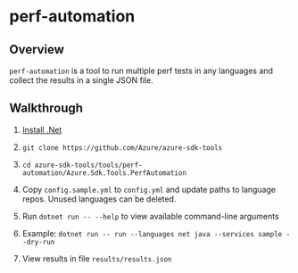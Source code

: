 # perf-automation

## Overview
`perf-automation` is a tool to run multiple perf tests in any languages and collect the results in a single JSON file.

## Walkthrough
1. [Install .Net](https://dotnet.microsoft.com/download)

2. `git clone https://github.com/Azure/azure-sdk-tools`

3. `cd azure-sdk-tools/tools/perf-automation/Azure.Sdk.Tools.PerfAutomation`

4. Copy `config.sample.yml` to `config.yml` and update paths to language repos.  Unused languages can be deleted.

5. Run `dotnet run -- --help` to view available command-line arguments

6. Example: `dotnet run -- run --languages net java --services sample --dry-run`

7. View results in file `results/results.json`